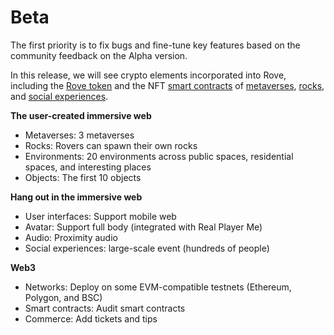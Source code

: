 # Beta

The first priority is to fix bugs and fine-tune key features based on the community feedback on the Alpha version. &#x20;

In this release, we will see crypto elements incorporated into Rove, including the [Rove token](../the-rove-digital-economy/the-rove-token.md) and the NFT [smart contracts](https://github.com/rove-to/evm-smart-contracts/tree/main/contracts) of [metaverses](../the-user-created-immersive-web/metaverses.md), [rocks](../the-user-created-immersive-web/rocks/), and [social experiences](../hang-out-in-the-immersive-web/social-experiences.md).&#x20;

**The user-created immersive web**

* Metaverses: 3 metaverses
* Rocks: Rovers can spawn their own rocks
* Environments: 20 environments across public spaces, residential spaces, and interesting places
* Objects: The first 10 objects

**Hang out in the immersive web**

* User interfaces: Support mobile web
* Avatar: Support full body (integrated with Real Player Me)
* Audio: Proximity audio
* Social experiences: large-scale event (hundreds of people)

**Web3**

* Networks: Deploy on some EVM-compatible testnets (Ethereum, Polygon, and BSC)
* Smart contracts: Audit smart contracts
* Commerce: Add tickets and tips

